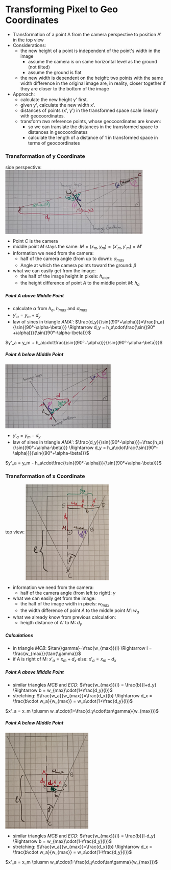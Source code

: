 # Transforming Pixel to Geo Coordinates

- Transformation of a point A from the camera perspective to position A' in the top view
- Considerations:
    - the new height of a point is independent of the point's width in the image
        - assume the camera is on same horizontal level as the ground (not tilted)
        - assume the ground is flat
    - the new width is dependent on the height: two points with the same width difference in the original image are, in reality, closer together if they are closer to the bottom of the image
- Approach:
    - calculate the new height y' first.
    - given y', calculate the new width x'.
    - distances of points (x', y') in the transformed space scale linearly with geocoordinates.
    - transform *two* reference points, whose geocoordinates are known:
      - so we can translate the distances in the transformed space to distances in geocoordinates
      - calculate the length of a distance of 1 in transformed space in terms of geocoordinates

### Transformation of y Coordinate

side perspective:
<img src="y_above.jpg" width="430" height="200" align="center">

- Point $C$ is the camera
- middle point $M$ stays the same: $M=(x_m, y_m)=(x'_m, y'_m) = M'$
- information we need from the camera: 
  - half of the camera angle (from up to down): $\alpha_{max}$
  - Angle at which the camera points toward the ground: $\beta$
- what we can easily get from the image: 
  - the half of the image height in pixels: $h_{max}$
  - the height difference of point $A$ to the middle point $M$: $h_a$

##### Point A above Middle Point

- calculate $\alpha$ from $h_a$, $h_{max}$ and $\alpha_{max}$
- $y'_a = y_m + d_y$
- law of sines in triangle $AMA'$: $\frac{d_y}{\sin{(90°+\alpha)}}=\frac{h_a}{\sin{(90°-\alpha-\beta)}} \Rightarrow d_y = h_a\cdot\frac{\sin{(90°+\alpha)}}{\sin{(90°-\alpha-\beta)}}$

$y'_a = y_m + h_a\cdot\frac{\sin{(90°+\alpha)}}{\sin{(90°-\alpha-\beta)}}$

##### Point A below Middle Point


<img src="y_below.jpg" width="330" height="200" align="center">

- $y'_a = y_m - d_y$
- law of sines in triangle $AMA'$: $\frac{d_y}{\sin{(90°-\alpha)}}=\frac{h_a}{\sin{(90°+\alpha-\beta)}} \Rightarrow d_y = h_a\cdot\frac{\sin{(90°-\alpha)}}{\sin{(90°+\alpha-\beta)}}$

$y'_a = y_m - h_a\cdot\frac{\sin{(90°-\alpha)}}{\sin{(90°+\alpha-\beta)}}$

### Transformation of x Coordinate

top view:
<img src="x_above.jpg" width="260" height="300" align="center">

- information we need from the camera: 
  - half of the camera angle (from left to right): $\gamma$
- what we can easily get from the image: 
  - the half of the image width in pixels: $w_{max}$
  - the width difference of point $A$ to the middle point $M$: $w_a$
- what we already know from previous calculation:
  - heigth distance of A' to M: $d_y$ 

##### Calculations

- in triangle $MCB$: $\tan{\gamma}=\frac{w_{max}}{l} \Rightarrow l = \frac{w_{max}}{\tan{\gamma}}$
- if A is right of M: $x'_a = x_m + d_x$ else: $x'_a = x_m - d_x$

##### Point A above Middle Point

- similar triangles $MCB$ and $ECD$: $\frac{w_{max}}{l} = \frac{b}{l+d_y} \Rightarrow b = w_{max}\cdot(1+\frac{d_y}{l})$
- stretching: $\frac{w_a}{w_{max}}=\frac{d_x}{b} \Rightarrow d_x = \frac{b\cdot w_a}{w_{max}} = w_a\cdot(1+\frac{d_y}{l})$

$x'_a = x_m \plusmn w_a\cdot(1+\frac{d_y\cdot\tan\gamma}{w_{max}})$

##### Point A below Middle Point

<img src="x_below.jpg" width="260" height="300" align="center">

- similar triangles $MCB$ and $ECD$: $\frac{w_{max}}{l} = \frac{b}{l-d_y} \Rightarrow b = w_{max}\cdot(1-\frac{d_y}{l})$
- stretching: $\frac{w_a}{w_{max}}=\frac{d_x}{b} \Rightarrow d_x = \frac{b\cdot w_a}{w_{max}} = w_a\cdot(1-\frac{d_y}{l})$

$x'_a = x_m \plusmn w_a\cdot(1-\frac{d_y\cdot\tan\gamma}{w_{max}})$